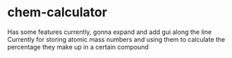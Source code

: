 # chem-calculator
Has some features currently, gonna expand and add gui along the line
Currently for storing atomic mass numbers and using them to calculate the percentage they make up in a certain compound
